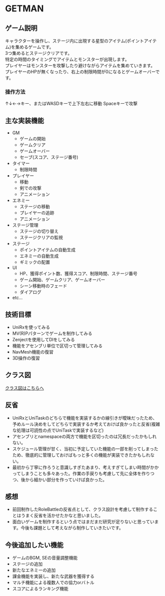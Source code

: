# GETMAN

## ゲーム説明

キャラクターを操作し、ステージ内に出現する星型のアイテム(ポイントアイテム)を集めるゲームです。
<br>3つ集めるとステージクリアです。
<br>特定の時間のタイミングでアイテムとモンスターが出現します。
<br>プレイヤーはモンスターを攻撃したり避けながらアイテムを集めていきます。
<br>プレイヤーのHPが無くなったり、右上の制限時間が0になるとゲームオーバーです。

### 操作方法
↑↓←→キー、またはWASDキーで上下左右に移動
Spaceキーで攻撃

## 主な実装機能
- GM
  - ゲームの開始
  - ゲームクリア
  - ゲームオーバー
  - セーブ(スコア、ステージ番号)
- タイマー
  - 制限時間
- プレイヤー
  - 移動
  - 剣での攻撃
  - アニメーション
- エネミー
  - ステージの移動
  - プレイヤーの追跡
  - アニメーション
- ステージ管理
  - ステージの切り替え
  - ステージクリアの監視
- ステージ
  - ポイントアイテムの自動生成
  - エネミーの自動生成
  - ギミックの配置
- UI
  - HP、獲得ポイント数、獲得スコア、制限時間、ステージ番号
  - ゲーム開始、ゲームクリア、ゲームオーバー
  - シーン移動時のフェード
  - ダイアログ
- etc...

## 技術目標
- UniRxを使ってみる
- MV(R)Pパターンでゲームを制作してみる
- Zenjectを使用してDIをしてみる
- 機能をアセンブリ単位で区切って管理してみる
- NavMesh機能の復習
- 3D操作の復習
## クラス図
<p><a href="/UML.md" target="_blank">クラス図はこちらへ</a></p>

## 反省
- UniRxとUniTaskのどちらで機能を実装するかの線引きが曖昧だったため、予めルール決めをしてどちらで実装するか考えておけば良かったと反省(複雑な処理は可読性の点でUniTaskで実装するなど)
- アセンブリとnamespaceの両方で機能を区切ったのは冗長だったかもしれない。
- スケジュール管理が甘く、当初に予定していた機能の一部を削ってしまったため、徹底的に管理しておけばもっと多くの機能が実装できたかもしれない。
- 最初から丁寧に作ろうと意識しすぎたあまり、考えすぎてしまい時間がかかってしまうことも多々あった。作業の手戻りも考慮して先に全体を作りつつ、後から細かい部分を作っていけば良かった。

## 感想
- 前回制作したRoleBattleの反省点として、クラス設計を考慮して制作することはうまく反省を活かせたかなと思いました。
- 面白いゲームを制作するという点ではまだまだ研究が足りないと思っています。今後も課題として考えながら制作していきたいです。

## 今後追加したい機能
- ゲームのBGM, SEの音量調整機能
- ステージの追加
- 新たなエネミーの追加
- 課金機能を実装し、新たな武器を獲得する
- マルチ機能による複数人での協力orバトル
- スコアによるランキング機能
